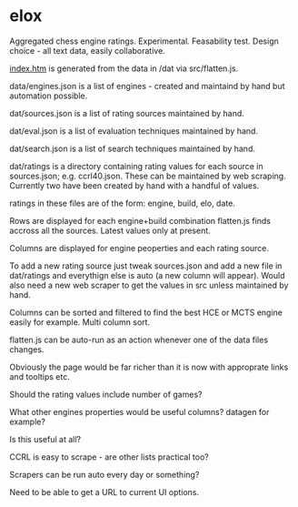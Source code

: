 # elox
Aggregated chess engine ratings. Experimental. Feasability test. Design choice - all text data, easily collaborative.

[index.htm](https://op12no2.github.io/elox) is generated from the data in /dat via src/flatten.js.

data/engines.json is a list of engines - created and maintaind by hand but automation possible.

dat/sources.json is a list of rating sources maintained by hand.

dat/eval.json is a list of evaluation techniques maintained by hand.

dat/search.json is a list of search techniques maintained by hand.

dat/ratings is a directory containing rating values for each source in sources.json; e.g. ccrl40.json. These can be maintained by web scraping. Currently two have been created by hand with a handful of values.

ratings in these files are of the form: engine, build, elo, date.

Rows are displayed for each engine+build combination flatten.js finds accross all the sources. Latest values only at present.

Columns are displayed for engine peoperties and each rating source.

To add a new rating source just tweak sources.json and add a new file in dat/ratings and everythign else is auto (a new column will appear). Would also need a new web scraper to get the values in src unless maintained by hand.

Columns can be sorted and filtered to find the best HCE or MCTS engine easily for example. Multi column sort.

flatten.js can be auto-run as an action whenever one of the data files changes.

Obviously the page would be far richer than it is now with approprate links and tooltips etc.

Should the rating values include number of games?

What other engines properties would be useful columns? datagen for example?

Is this useful at all?

CCRL is easy to scrape - are other lists practical too?

Scrapers can be run auto every day or something?

Need to be able to get a URL to current UI options.



